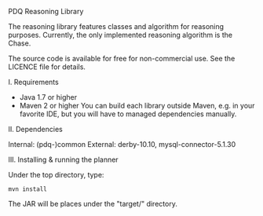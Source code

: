 PDQ Reasoning Library

The reasoning library features classes and algorithm for reasoning purposes. 
Currently, the only implemented reasoning algorithm is the Chase.

The source code is available for free for non-commercial use.
See the LICENCE file for details.

I. Requirements
   
 * Java 1.7 or higher
 * Maven 2 or higher
   You can build each library outside Maven, e.g. in your favorite IDE, but
   you will have to managed dependencies manually.

II. Dependencies
 
Internal: (pdq-)common
External: derby-10.10, mysql-connector-5.1.30
	
III. Installing & running the planner

Under the top directory, type:

	mvn install

The JAR will be places under the "target/" directory.

